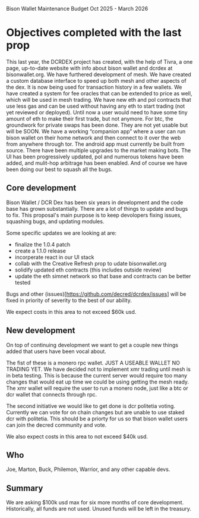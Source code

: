 Bison Wallet Maintenance Budget Oct 2025 - March 2026

# Objectives completed with the last prop

This last year, the DCRDEX project has created, with the help of Tivra, a one page, up-to-date website with info about bison wallet and dcrdex at bisonwallet.org. We have furthered development of mesh. We have created a custom database interface to speed up both mesh and other aspects of the dex. It is now being used for transaction history in a few wallets. We have created a system for fee oracles that can be extended to price as well, which will be used in mesh trading. We have new eth and pol contracts that use less gas and can be used without having any eth to start trading (not yet reviewed or deployed). Until now a user would need to have some tiny amount of eth to make their first trade, but not anymore. For btc, the groundwork for private swaps has been done. They are not yet usable but will be SOON. We have a working “companion app” where a user can run bison wallet on their home network and then connect to it over the web from anywhere through tor. The android app must currently be built from source. There have been multiple upgrades to the market making bots. The UI has been progressively updated, pol and numerous tokens have been added, and mulit-hop arbitrage has been enabled. And of course we have been doing our best to squash all the bugs.

## Core development

Bison Wallet / DCR Dex has been six years in development and the code base has grown substantially. There are a lot of things to update and bugs to fix. This proposal's main purpose is to keep devolopers fixing issues, squashing bugs, and updating modules.

Some specific updates we are looking at are:
- finalize the 1.0.4 patch
- create a 1.1.0 release
- incorperate react in our UI stack
- collab with the Creative Refresh prop to udate bisonwallet.org
- solidify updated eth contracts (this includes outside review)
- update the eth simnet network so that base and contracts can be better tested

Bugs and other (issues)[https://github.com/decred/dcrdex/issues] will be fixed in priority of severity to the best of our ability.

We expect costs in this area to not exceed $60k usd.

## New development

On top of continuing development we want to get a couple new things added that users have been vocal about.

The fist of these is a monero rpc wallet. JUST A USEABLE WALLET NO TRADING YET. We have decided not to implement xmr trading until mesh is in beta testing. This is because the current server would require too many changes that would eat up time we could be using getting the mesh ready. The xmr wallet will require the user to run a monero node, just like a btc or dcr wallet that connects through rpc.

The second initiative we would like to get done is dcr politetia voting. Currently we can vote for on chain changes but are unable to use staked dcr with politetia. This should be a priorty for us so that bison wallet users can join the decred community and vote.

We also expect costs in this area to not exceed $40k usd.

## Who

Joe, Marton, Buck, Philemon, Warrior, and any other capable devs.

## Summary

We are asking $100k usd max for six more months of core development. Historically, all funds are not used. Unused funds will be left in the treasury.
